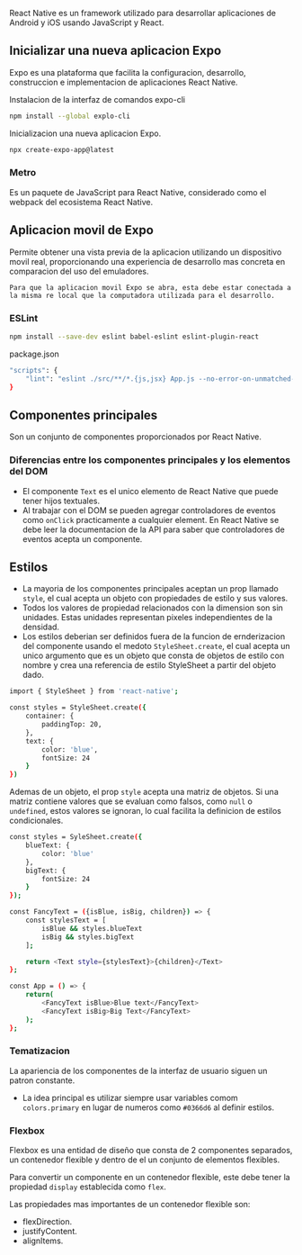 React Native es un framework utilizado para desarrollar aplicaciones de Android y iOS usando JavaScript y React.

## Inicializar una nueva aplicacion Expo

Expo es una plataforma que facilita la configuracion, desarrollo, construccion e implementacion de aplicaciones React Native.

Instalacion de la interfaz de comandos expo-cli

```sh
npm install --global explo-cli
```

Inicializacion una nueva aplicacion Expo.

```sh
npx create-expo-app@latest
```

### Metro

Es un paquete de JavaScript para React Native, considerado como el webpack del ecosistema React Native.

## Aplicacion movil de Expo

Permite obtener una vista previa de la aplicacion utilizando un dispositivo movil real, proporcionando una experiencia de desarrollo mas concreta en comparacion del uso del emuladores.

`Para que la aplicacion movil Expo se abra, esta debe estar conectada a la misma re local que la computadora utilizada para el desarrollo.`

### ESLint

```sh
npm install --save-dev eslint babel-eslint eslint-plugin-react
```

package.json

```sh
"scripts": {
    "lint": "eslint ./src/**/*.{js,jsx} App.js --no-error-on-unmatched-pattern"
}
```

## Componentes principales

Son un conjunto de componentes proporcionados por React Native.

### Diferencias entre los componentes principales y los elementos del DOM

- El componente `Text` es el unico elemento de React Native que puede tener hijos textuales.
- Al trabajar con el DOM se pueden agregar controladores de eventos como `onClick` practicamente a cualquier element. En React Native se debe leer la documentacion de la API para saber que controladores de eventos acepta un componente.

## Estilos

- La mayoria de los componentes principales aceptan un prop llamado `style`, el cual acepta un objeto con propiedades de estilo y sus valores.
- Todos los valores de propiedad relacionados con la dimension son sin unidades. Estas unidades representan pixeles independientes de la densidad.
- Los estilos deberian ser definidos fuera de la funcion de ernderizacion del componente usando el medoto `StyleSheet.create`, el cual acepta un unico argumento que es un objeto que consta de objetos de estilo con nombre y crea una referencia de estilo StyleSheet a partir del objeto dado.

```sh
import { StyleSheet } from 'react-native';

const styles = StyleSheet.create({
    container: {
        paddingTop: 20,
    },
    text: {
        color: 'blue',
        fontSize: 24
    }
})
```

Ademas de un objeto, el prop `style` acepta una matriz de objetos. Si una matriz contiene valores que se evaluan como falsos, como `null` o `undefined`, estos valores se ignoran, lo cual facilita la definicion de estilos condicionales.

```sh
const styles = SyleSheet.create({
    blueText: {
        color: 'blue'
    },
    bigText: {
        fontSize: 24
    }
});

const FancyText = ({isBlue, isBig, children}) => {
    const stylesText = [
        isBlue && styles.blueText
        isBig && styles.bigText
    ];

    return <Text style={stylesText}>{children}</Text>
};

const App = () => {
    return(
        <FancyText isBlue>Blue text</FancyText>
        <FancyText isBig>Big Text</FancyText>
    );
};
```

### Tematizacion

La apariencia de los componentes de la interfaz de usuario siguen un patron constante.

- La idea principal es utilizar siempre usar variables comom `colors.primary` en lugar de numeros como `#0366d6` al definir estilos.

### Flexbox

Flexbox es una entidad de diseño que consta de 2 componentes separados, un contenedor flexible y dentro de el un conjunto de elementos flexibles.

Para convertir un componente en un contenedor flexible, este debe tener la propiedad `display` establecida como `flex`.

Las propiedades mas importantes de un contenedor flexible son:

- flexDirection.
- justifyContent.
- alignItems.
